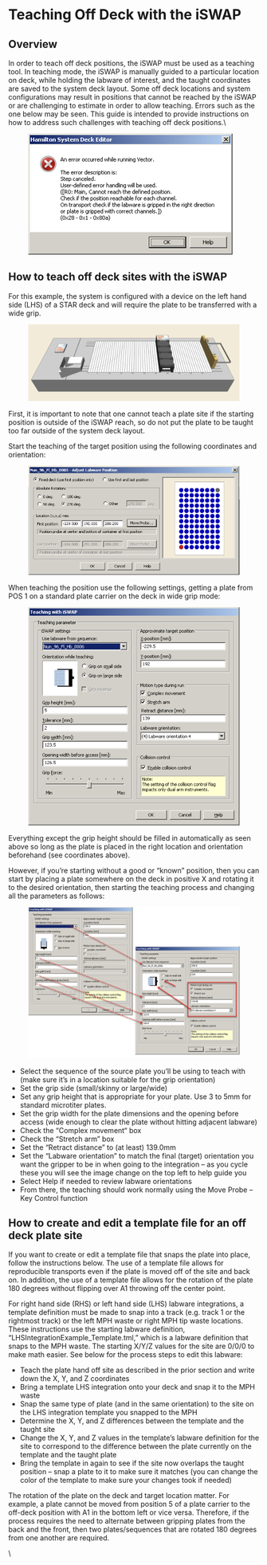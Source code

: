 # Teaching Off Deck with the iSWAP

## Overview

In order to teach off deck positions, the iSWAP must be used as a teaching tool. In teaching mode, the iSWAP is manually guided to a particular location on deck, while holding the labware of interest, and the taught coordinates are saved to the system deck layout. Some off deck locations and system configurations may result in positions that cannot be reached by the iSWAP or are challenging to estimate in order to allow teaching. Errors such as the one below may be seen. This guide is intended to provide instructions on how to address such challenges with teaching off deck positions.\


<figure><img src="../../../.gitbook/assets/image (2) (1) (1) (1) (1) (1).png" alt=""><figcaption></figcaption></figure>

## How to teach off deck sites with the iSWAP

For this example, the system is configured with a device on the left hand side (LHS) of a STAR deck and will require the plate to be transferred with a wide grip.

<figure><img src="../../../.gitbook/assets/image (1) (1) (1) (1) (1) (1) (1).png" alt=""><figcaption></figcaption></figure>

First, it is important to note that one cannot teach a plate site if the starting position is outside of the iSWAP reach, so do not put the plate to be taught too far outside of the system deck layout.

Start the teaching of the target position using the following coordinates and orientation:

<figure><img src="../../../.gitbook/assets/image (2) (1) (1) (1) (1) (1) (1).png" alt=""><figcaption></figcaption></figure>

When teaching the position use the following settings, getting a plate from POS 1 on a standard plate carrier on the deck in wide grip mode:

<figure><img src="../../../.gitbook/assets/image (3) (1) (1) (1) (1).png" alt=""><figcaption></figcaption></figure>

Everything except the grip height should be filled in automatically as seen above so long as the plate is placed in the right location and orientation beforehand (see coordinates above).

However, if you’re starting without a good or “known” position, then you can start by placing a plate somewhere on the deck in positive X and rotating it to the desired orientation, then starting the teaching process and changing all the parameters as follows:

<figure><img src="../../../.gitbook/assets/image (4) (1) (1) (1) (1).png" alt=""><figcaption></figcaption></figure>

* Select the sequence of the source plate you’ll be using to teach with (make sure it’s in a location suitable for the grip orientation)
* Set the grip side (small/skinny or large/wide)
* Set any grip height that is appropriate for your plate. Use 3 to 5mm for standard microtiter plates.
* Set the grip width for the plate dimensions and the opening before access (wide enough to clear the plate without hitting adjacent labware)
* Check the “Complex movement“ box
* Check the “Stretch arm” box
* Set the “Retract distance” to (at least) 139.0mm
* Set the “Labware orientation” to match the final (target) orientation you want the gripper to be in when going to the integration – as you cycle these you will see the image change on the top left to help guide you
* Select Help if needed to review labware orientations
* From there, the teaching should work normally using the Move Probe – Key Control function

## How to create and edit a template file for an off deck plate site

If you want to create or edit a template file that snaps the plate into place, follow the instructions below. The use of a template file allows for reproducible transports even if the plate is moved off of the site and back on. In addition, the use of a template file allows for the rotation of the plate 180 degrees without flipping over A1 throwing off the center point.

For right hand side (RHS) or left hand side (LHS) labware integrations, a template definition must be made to snap into a track (e.g. track 1 or the rightmost track) or the left MPH waste or right MPH tip waste locations. These instructions use the starting labware definition, “LHSIntegrationExample\_Template.tml,” which is a labware definition that snaps to the MPH waste. The starting X/Y/Z values for the site are 0/0/0 to make math easier. See below for the process steps to edit this labware:

* Teach the plate hand off site as described in the prior section and write down the X, Y, and Z coordinates
* Bring a template LHS integration onto your deck and snap it to the MPH waste
* Snap the same type of plate (and in the same orientation) to the site on the LHS integration template you snapped to the MPH
* Determine the X, Y, and Z differences between the template and the taught site
* Change the X, Y, and Z values in the template’s labware definition for the site to correspond to the difference between the plate currently on the template and the taught plate
* Bring the template in again to see if the site now overlaps the taught position – snap a plate to it to make sure it matches (you can change the color of the template to make sure your changes took if needed)

The rotation of the plate on the deck and target location matter. For example, a plate cannot be moved from position 5 of a plate carrier to the off-deck position with A1 in the bottom left or vice versa. Therefore, if the process requires the need to alternate between gripping plates from the back and the front, then two plates/sequences that are rotated 180 degrees from one another are required.

\
